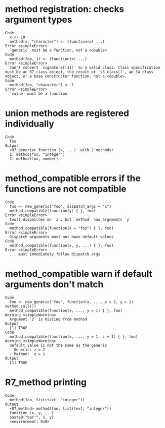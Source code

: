 # method registration: checks argument types

    Code
      x <- 10
      method(x, "character") <- (function(x) ...)
    Error <simpleError>
      `generic` must be a function, not a <double>
    Code
      method(foo, 1) <- (function(x) ...)
    Error <simpleError>
      Can't convert `signature[[1]]` to a valid class. Class specification must be an R7 class object, the result of `s3_class()`, an S4 class object, or a base constructor function, not a <double>.
    Code
      method(foo, "character") <- 1
    Error <simpleError>
      `value` must be a function

# union methods are registered individually

    Code
      foo
    Output
      <R7_generic> function (x, ...)  with 2 methods:
      1: method(foo, "integer")
      2: method(foo, number)

# method_compatible errors if the functions are not compatible

    Code
      foo <- new_generic("foo", dispatch_args = "x")
      method_compatible(function(y) { }, foo)
    Error <simpleError>
      foo() dispatches on `x`, but `method` has arguments `y`
    Code
      method_compatible(function(x = "foo") { }, foo)
    Error <simpleError>
      Dispatch arguments must not have default values
    Code
      method_compatible(function(x, y, ...) { }, foo)
    Error <simpleError>
      ... must immediately follow dispatch args

# method_compatible warn if default arguments don't match

    Code
      foo <- new_generic("foo", function(x, ..., z = 2, y = 1) method_call())
      method_compatible(function(x, ..., y = 1) { }, foo)
    Warning <simpleWarning>
      Argument `z` is missing from method
    Output
      [1] TRUE
    Code
      method_compatible(function(x, ..., y = 1, z = 1) { }, foo)
    Warning <simpleWarning>
      Default value is not the same as the generic
      - Generic: z = 2
      - Method:  z = 1
    Output
      [1] TRUE

# R7_method printing

    Code
      method(foo, list(text, "integer"))
    Output
      <R7_method> method(foo, list(text, "integer"))
      function (x, y, ...) 
      paste0("bar:", x, y)
      <environment: 0x0>

